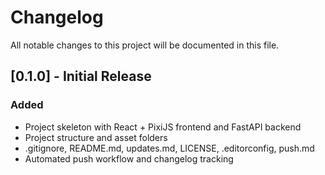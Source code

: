 # Changelog

All notable changes to this project will be documented in this file.

## [0.1.0] - Initial Release
### Added
- Project skeleton with React + PixiJS frontend and FastAPI backend
- Project structure and asset folders
- .gitignore, README.md, updates.md, LICENSE, .editorconfig, push.md
- Automated push workflow and changelog tracking 